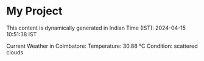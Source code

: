 # My Project

This content is dynamically generated in Indian Time (IST): 2024-04-15 10:51:38 IST


Current Weather in Coimbatore:
Temperature: 30.88 °C
Condition: scattered clouds
